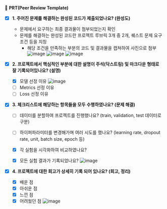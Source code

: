 🔑 **PRT(Peer Review Template)**

- [x]  **1. 주어진 문제를 해결하는 완성된 코드가 제출되었나요? (완성도)**
    - 문제에서 요구하는 최종 결과물이 첨부되었는지 확인
    - 문제를 해결하는 완성된 코드란 프로젝트 루브릭 3개 중 2개, 
    퀘스트 문제 요구조건 등을 지칭
        - 해당 조건을 만족하는 부분의 코드 및 결과물을 캡쳐하여 사진으로 첨부
    ![image](https://github.com/inseopbyeon/chj_aiffel_projects/assets/23303852/7cd6644e-e1a5-41c4-ad8f-ed1aaf6b2b13)
    ![image](https://github.com/inseopbyeon/chj_aiffel_projects/assets/23303852/d9a4dbe7-6c0f-4a29-b923-1f26df1f904d)
    ![image](https://github.com/inseopbyeon/chj_aiffel_projects/assets/23303852/44196845-a106-435f-97e7-0f49c83b4680)


- [x]  **2. 프로젝트에서 핵심적인 부분에 대한 설명이 주석(닥스트링) 및 마크다운 형태로 잘 기록되어있나요? (설명)**
    - [x]  모델 선정 이유
    ![image](https://github.com/inseopbyeon/chj_aiffel_projects/assets/23303852/c098b0db-0a4d-4ca0-95d6-573fbbdc0b51)
    - [ ]  Metrics 선정 이유
    - [ ]  Loss 선정 이유

- [x]  **3. 체크리스트에 해당하는 항목들을 모두 수행하였나요? (문제 해결)**
    - [ ]  데이터를 분할하여 프로젝트를 진행했나요? (train, validation, test 데이터로 구분)
    - [ ]  하이퍼파라미터를 변경해가며 여러 시도를 했나요? (learning rate, dropout rate, unit, batch size, epoch 등)
    - [x]  각 실험을 시각화하여 비교하였나요?
    - [x]  모든 실험 결과가 기록되었나요?
    ![image](https://github.com/inseopbyeon/chj_aiffel_projects/assets/23303852/f47dd1ea-6c3f-458e-a4de-3c69c3bac553)


- [x]  **4. 프로젝트에 대한 회고가 상세히 기록 되어 있나요? (회고, 정리)**
    - [x]  배운 점
    - [x]  아쉬운 점
    - [x]  느낀 점
    - [x]  어려웠던 점
  ![image](https://github.com/inseopbyeon/chj_aiffel_projects/assets/23303852/00209540-cd69-4d4b-bac7-84da0afab074)
